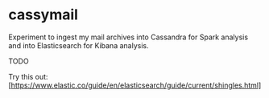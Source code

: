 # cassymail

Experiment to ingest my mail archives into Cassandra for Spark analysis and into Elasticsearch for Kibana analysis.

TODO

Try this out: [https://www.elastic.co/guide/en/elasticsearch/guide/current/shingles.html]
